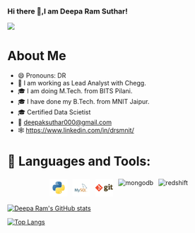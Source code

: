### Hi there 👋,I am Deepa Ram Suthar!
![](https://komarev.com/ghpvc/?username=drsmnit&style=flat-square)


# About Me
-   😄  Pronouns: DR
-   🏢  I am working as Lead Analyst with Chegg.
-   🎓  I am doing M.Tech. from BITS Pilani.
-   🎓  I have done my B.Tech. from MNIT Jaipur.
-   🎓  Certified Data Scietist
-   📧  deepaksuthar000@gmail.com
-   🕸️ https://www.linkedin.com/in/drsmnit/



# 🧰 Languages and Tools:
<p align="center">
<img src="https://raw.githubusercontent.com/github/explore/80688e429a7d4ef2fca1e82350fe8e3517d3494d/topics/python/python.png" alt="Python" height="40" style="vertical-align:top; margin:4px">
<img src="https://raw.githubusercontent.com/github/explore/80688e429a7d4ef2fca1e82350fe8e3517d3494d/topics/mysql/mysql.png" alt="mysql" height="40" style="vertical-align:top; margin:4px">
<img src="https://raw.githubusercontent.com/github/explore/80688e429a7d4ef2fca1e82350fe8e3517d3494d/topics/git/git.png" alt="git" height="40" style="vertical-align:top; margin:4px">
  <img src="https://raw.githubusercontent.com/coherencez/tech-logos/master/mongo.png" alt="mongodb" height="40" style="vertical-align:top; margin:4px">
  <img src="https://raw.githubusercontent.com/coherencez/tech-logos/master/postgres.png" alt="redshift" height="40" style="vertical-align:top; margin:4px">
  
</p>



[![Deepa Ram's GitHub stats](https://github-readme-stats.vercel.app/api?username=drsmnit&show_icons=true&theme=anuraghazra)](https://github.com/drsmnit/github-readme-stats)


[![Top Langs](https://github-readme-stats.vercel.app/api/top-langs/?username=drsmnit)](https://github.com/anuraghazra/github-readme-stats)

